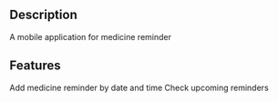 ## Description

A mobile application for medicine reminder

## Features

Add medicine reminder by date and time
Check upcoming reminders
